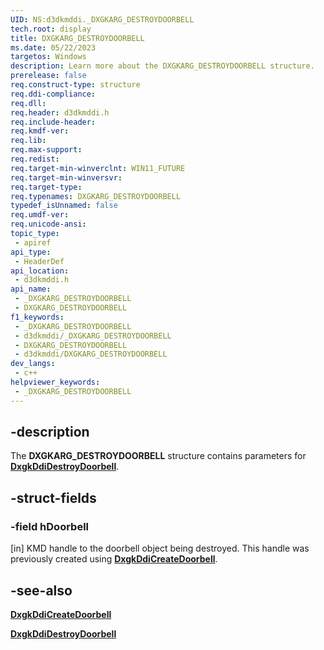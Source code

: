 ```yaml
---
UID: NS:d3dkmddi._DXGKARG_DESTROYDOORBELL
tech.root: display
title: DXGKARG_DESTROYDOORBELL
ms.date: 05/22/2023
targetos: Windows
description: Learn more about the DXGKARG_DESTROYDOORBELL structure.
prerelease: false
req.construct-type: structure
req.ddi-compliance: 
req.dll: 
req.header: d3dkmddi.h
req.include-header: 
req.kmdf-ver: 
req.lib: 
req.max-support: 
req.redist: 
req.target-min-winverclnt: WIN11_FUTURE
req.target-min-winversvr: 
req.target-type: 
req.typenames: DXGKARG_DESTROYDOORBELL
typedef_isUnnamed: false
req.umdf-ver: 
req.unicode-ansi: 
topic_type:
 - apiref
api_type:
 - HeaderDef
api_location:
 - d3dkmddi.h
api_name:
 - _DXGKARG_DESTROYDOORBELL
 - DXGKARG_DESTROYDOORBELL
f1_keywords:
 - _DXGKARG_DESTROYDOORBELL
 - d3dkmddi/_DXGKARG_DESTROYDOORBELL
 - DXGKARG_DESTROYDOORBELL
 - d3dkmddi/DXGKARG_DESTROYDOORBELL
dev_langs:
 - c++
helpviewer_keywords:
 - _DXGKARG_DESTROYDOORBELL
---
```


## -description

The **DXGKARG_DESTROYDOORBELL** structure contains parameters for [**DxgkDdiDestroyDoorbell**](nc-d3dkmddi-dxgkddi_destroydoorbell.md).

## -struct-fields

### -field hDoorbell

[in] KMD handle to the doorbell object being destroyed. This handle was previously created using [**DxgkDdiCreateDoorbell**](nc-d3dkmddi-dxgkddi_createdoorbell.md).

## -see-also

[**DxgkDdiCreateDoorbell**](nc-d3dkmddi-dxgkddi_createdoorbell.md)

[**DxgkDdiDestroyDoorbell**](nc-d3dkmddi-dxgkddi_destroydoorbell.md)
